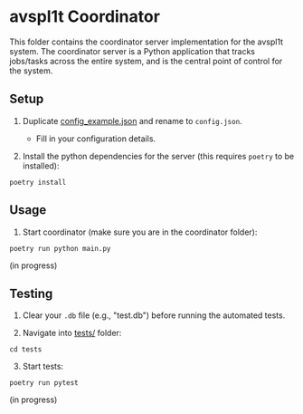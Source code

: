 # avspl1t Coordinator

This folder contains the coordinator server implementation for the avspl1t system. The coordinator server is a Python application that tracks jobs/tasks across the entire system, and is the central point of control for the system.

## Setup

1. Duplicate [config_example.json](config_example.json) and rename to `config.json`.

   - Fill in your configuration details.

2. Install the python dependencies for the server (this requires `poetry` to be installed):

```
poetry install
```

## Usage

1. Start coordinator (make sure you are in the coordinator folder):

```
poetry run python main.py
```

(in progress)

## Testing

1. Clear your `.db` file (e.g., "test.db") before running the automated tests.

2. Navigate into [tests/](tests/) folder:

```
cd tests
```

3. Start tests:

```
poetry run pytest
```

(in progress)
